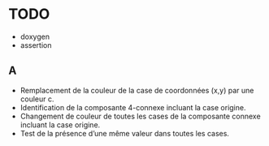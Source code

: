 # TODO

- doxygen
- assertion

## A

- Remplacement de la couleur de la case de coordonnées (x,y) par une couleur c.
- Identification de la composante 4-connexe incluant la case origine.
- Changement de couleur de toutes les cases de la composante connexe incluant
la case origine.
- Test de la présence d’une même valeur dans toutes les cases.
